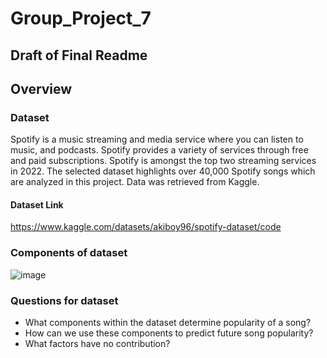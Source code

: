 # Group_Project_7
## Draft of Final Readme

##  Overview


### Dataset
Spotify is a music streaming and media service where you can listen to music, and podcasts. Spotify provides a variety of services through free and paid subscriptions. Spotify is amongst the top two streaming services in 2022. The selected dataset highlights over 40,000 Spotify songs which are analyzed in this project. Data was retrieved from Kaggle. 
#### Dataset Link
https://www.kaggle.com/datasets/akiboy96/spotify-dataset/code

### Components of dataset
![image](https://user-images.githubusercontent.com/96217224/169925689-614eee66-f624-4a8a-b9d8-1208097a4801.png)

### Questions for dataset
- What components within the dataset determine popularity of a song?
- How can we use these components to predict future song popularity?
- What factors have no contribution?
